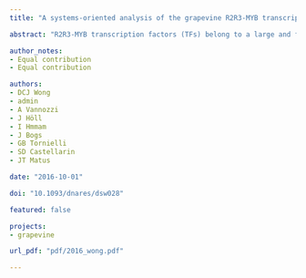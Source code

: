 ```yaml
---
title: "A systems-oriented analysis of the grapevine R2R3-MYB transcription factor family uncovers new insights into the regulation of stilbene accumulation"

abstract: "R2R3-MYB transcription factors (TFs) belong to a large and functionally diverse protein superfamily in plants. In this study, we explore the evolution and function of this family in grapevine (Vitis vinifera L.), a high-value fruit crop. We identified and manually curated 134 genes using RNA-Seq data, and named them systematically according to the Super-Nomenclature Committee. We identified novel genes, splicing variants and grapevine/woody-specific duplicated subgroups, suggesting possible neo- and sub-functionalization events. Regulatory network analysis ascribed biological functions to uncharacterized genes and validated those of known genes (e.g. secondary cell wall biogenesis and flavonoid biosynthesis). A comprehensive analysis of different MYB binding motifs in the promoters of co-expressed genes predicted grape R2R3-MYB binding preferences and supported evidence for putative downstream targets. Enrichment of cis-regulatory motifs for diverse TFs reinforced the notion of transcriptional coordination and interaction between MYBs and other regulators. Analysis of the network of Subgroup 2 showed that the resveratrol-related VviMYB14 and VviMYB15 share common co-expressed STILBENE SYNTHASE genes with the uncharacterized VviMYB13. These regulators have distinct expression patterns within organs and in response to biotic and abiotic stresses, suggesting a pivotal role of VviMYB13 in regulating stilbene accumulation in vegetative tissues and under biotic stress conditions."

author_notes:
- Equal contribution
- Equal contribution

authors:
- DCJ Wong
- admin
- A Vannozzi
- J Höll
- I Hmmam
- J Bogs
- GB Tornielli
- SD Castellarin
- JT Matus

date: "2016-10-01"

doi: "10.1093/dnares/dsw028"

featured: false

projects:
- grapevine

url_pdf: "pdf/2016_wong.pdf"

---
```

